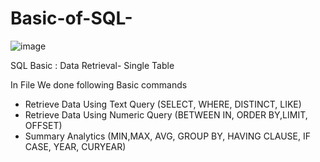 # Basic-of-SQL-
![image](https://github.com/Narendra1402/Basic-of-SQL-/assets/122566558/2fb9760d-8f84-4a04-81c7-c4856710c1dc)

SQL Basic : Data Retrieval- Single Table 


In File We done following Basic commands
* Retrieve Data Using Text Query (SELECT, WHERE, DISTINCT, LIKE)
* Retrieve Data Using Numeric Query (BETWEEN IN, ORDER BY,LIMIT, OFFSET) 
* Summary Analytics (MIN,MAX, AVG, GROUP BY, HAVING CLAUSE, IF CASE, YEAR, CURYEAR)
